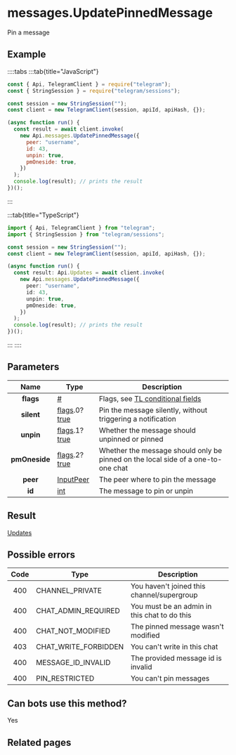 # messages.UpdatePinnedMessage

Pin a message

## Example

::::tabs
:::tab{title="JavaScript"}

```js
const { Api, TelegramClient } = require("telegram");
const { StringSession } = require("telegram/sessions");

const session = new StringSession("");
const client = new TelegramClient(session, apiId, apiHash, {});

(async function run() {
  const result = await client.invoke(
    new Api.messages.UpdatePinnedMessage({
      peer: "username",
      id: 43,
      unpin: true,
      pmOneside: true,
    })
  );
  console.log(result); // prints the result
})();
```

:::

:::tab{title="TypeScript"}

```ts
import { Api, TelegramClient } from "telegram";
import { StringSession } from "telegram/sessions";

const session = new StringSession("");
const client = new TelegramClient(session, apiId, apiHash, {});

(async function run() {
  const result: Api.Updates = await client.invoke(
    new Api.messages.UpdatePinnedMessage({
      peer: "username",
      id: 43,
      unpin: true,
      pmOneside: true,
    })
  );
  console.log(result); // prints the result
})();
```

:::
::::

## Parameters

|     Name      | Type                                                                                                                              | Description                                                                                             |
| :-----------: | --------------------------------------------------------------------------------------------------------------------------------- | ------------------------------------------------------------------------------------------------------- |
|   **flags**   | [#](https://core.telegram.org/type/%23)                                                                                           | Flags, see [TL conditional fields](https://core.telegram.org/mtproto/TL-combinators#conditional-fields) |
|  **silent**   | [flags](https://core.telegram.org/mtproto/TL-combinators#conditional-fields).0?[true](https://core.telegram.org/constructor/true) | Pin the message silently, without triggering a notification                                             |
|   **unpin**   | [flags](https://core.telegram.org/mtproto/TL-combinators#conditional-fields).1?[true](https://core.telegram.org/constructor/true) | Whether the message should unpinned or pinned                                                           |
| **pmOneside** | [flags](https://core.telegram.org/mtproto/TL-combinators#conditional-fields).2?[true](https://core.telegram.org/constructor/true) | Whether the message should only be pinned on the local side of a one-to-one chat                        |
|   **peer**    | [InputPeer](https://core.telegram.org/type/InputPeer)                                                                             | The peer where to pin the message                                                                       |
|    **id**     | [int](https://core.telegram.org/type/int)                                                                                         | The message to pin or unpin                                                                             |

## Result

[Updates](https://core.telegram.org/type/Updates)

## Possible errors

| Code | Type                 | Description                                  |
| :--: | -------------------- | -------------------------------------------- |
| 400  | CHANNEL_PRIVATE      | You haven't joined this channel/supergroup   |
| 400  | CHAT_ADMIN_REQUIRED  | You must be an admin in this chat to do this |
| 400  | CHAT_NOT_MODIFIED    | The pinned message wasn't modified           |
| 403  | CHAT_WRITE_FORBIDDEN | You can't write in this chat                 |
| 400  | MESSAGE_ID_INVALID   | The provided message id is invalid           |
| 400  | PIN_RESTRICTED       | You can't pin messages                       |

## Can bots use this method?

Yes

## Related pages
